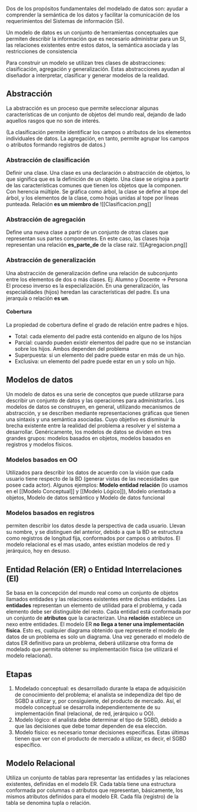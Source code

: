 Dos de los propósitos fundamentales del modelado de datos son: ayudar a comprender la semántica de los datos y facilitar la comunicación de los requerimientos del Sistemas de información (Si).

Un modelo de datos es un conjunto de herramientas conceptuales que permiten describir la información que es necesario administrar para un SI, las relaciones existentes entre estos datos, la semántica asociada y las restricciones de consistencia

Para construir un modelo se utilizan tres clases de abstracciones: clasificación, agregación y generalización. Estas abstracciones ayudan al diseñador a interpretar, clasificar y generar modelos de la realidad.

## Abstracción
La abstracción es un proceso que permite seleccionar algunas características de un conjunto de objetos del mundo real, dejando de lado
aquellos rasgos que no son de interés.

(La clasificación permite identificar los campos o atributos de los elementos individuales de datos. La agregación, en tanto, permite agrupar los campos o atributos formando registros de datos.)
### Abstracción de clasificación
Definir una clase. Una clase es una declaración o abstracción de objetos, lo que significa que es la definición de un objeto. Una clase se origina a partir de las características comunes que tienen los objetos que la componen. Con herencia múltiple. Se gráfica como árbol, la clase se define al tope del árbol, y los elementos de la clase, como hojas unidas al tope por líneas punteada. Relación **es un miembro de**
![[Clasificacion.png]]

### Abstracción de agregación 
Define una nueva clase a partir de un conjunto de otras clases que representan sus partes componentes. En este caso, las clases hoja representan una relación **es_parte_de** de la clase raíz.
![[Agregacion.png]]
### Abstracción de generalización
Una abstracción de generalización define una relación de subconjunto entre los elementos de dos o más clases. Ej: Alumno y Docente -> Persona
El proceso inverso es la especialización. En una generalización, las especialidades (hijos) heredan las características del padre. Es una jerarquía o relación **es un**.
#### Cobertura
La propiedad de cobertura define el grado de relación entre padres e hijos.
- Total: cada elemento del padre está contenido en alguno de los hijos
- Parcial: cuando pueden existir elementos del padre que no se instancian sobre los hijos. 
Ambos dependen del problema 
- Superpuesta: si un elemento del padre puede estar en más de un hijo.
- Exclusiva: un elemento del padre puede estar en un y solo un hijo.

## Modelos de datos
Un modelo de datos es una serie de conceptos que puede utilizarse para describir un conjunto de datos y las operaciones para administrarlos. Los modelos de datos se construyen, en general, utilizando mecanismos de abstracción, y se describen mediante representaciones gráficas que tienen una sintaxis y una semántica asociadas.
Cuyo objetivo es disminuir la brecha existente entre la realidad del problema a resolver y el sistema a
desarrollar.
Genéricamente, los modelos de datos se dividen en tres grandes grupos: modelos basados en objetos, modelos basados en registros y modelos físicos.
### Modelos basados en OO
Utilizados para describir los datos de acuerdo con la visión que cada usuario tiene respecto de la BD (generar vistas de las necesidades que posee cada actor). 
Algunos ejemplos: **Modelo entidad relación** (lo usamos en el [[Modelo Conceptual]] y [[Modelo Lógico]]), Modelo orientado a objetos, Modelo de datos semántico y Modelo de datos funcional

### Modelos basados en registros
permiten describir los datos desde la perspectiva de cada usuario. Llevan su nombre, y se distinguen del anterior, debido a que la BD se estructura como registros de longitud fija, conformados por campos o atributos. El modelo relacional es el mas usado, antes existían modelos de red y jerárquico, hoy en desuso.

## Entidad Relación (ER) o Entidad Interrelaciones (EI)
Se basa en la concepción del mundo real como un conjunto de objetos  llamados entidades y las relaciones existentes entre dichas entidades.
Las **entidades** representan un elemento de utilidad para el problema, y cada elemento debe ser distinguible del resto. Cada entidad está conformada por un conjunto de **atributos** que la caracterizan. Una **relación** establece un nexo entre entidades.
El modelo ER **no llega a tener una implementación física**. Esto es, cualquier diagrama obtenido que represente el modelo de datos de un problema es solo un diagrama.
Una vez generado el modelo de datos ER definitivo para un problema, deberá utilizarse otra forma de modelado que permita obtener su implementación física (se utilizará el modelo relacional).

## Etapas
1. Modelado conceptual: es desarrollado durante la etapa de adquisición de conocimiento del problema; el analista se independiza del tipo de SGBD a utilizar y, por consiguiente, del producto de mercado. Así, el modelo conceptual se desarrolla independientemente de su implementación final (relacional, de red, jerárquico u OO).
2. Modelo lógico: el analista debe determinar el tipo de SGBD, debido a que las decisiones que debe tomar dependen de esa elección.
3. Modelo físico: es necesario tomar decisiones específicas. Estas últimas tienen que ver con el producto de mercado a utilizar, es decir, el SGBD específico.
## Modelo Relacional
Utiliza un conjunto de tablas para representar las entidades y las relaciones existentes, definidas en el modelo ER. Cada tabla tiene una estructura conformada por columnas o atributos que representan, básicamente, los mismos atributos definidos para el modelo ER. Cada fila (registro) de la tabla se denomina tupla o relación.
